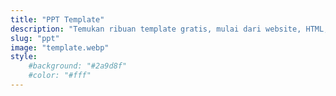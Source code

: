 ```yaml
---
title: "PPT Template"
description: "Temukan ribuan template gratis, mulai dari website, HTML, hugo, blogger atau bahkan template PPT gratis maupun berbayar"
slug: "ppt"
image: "template.webp"
style:
    #background: "#2a9d8f"
    #color: "#fff"
---
```

